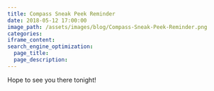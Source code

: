 ```yaml
---
title: Compass Sneak Peek Reminder
date: 2018-05-12 17:00:00
image_path: /assets/images/blog/Compass-Sneak-Peek-Reminder.png
categories:
iframe_content:
search_engine_optimization:
  page_title:
  page_description:
---
```


Hope to see you there tonight!